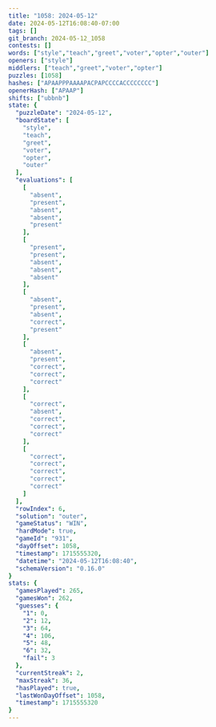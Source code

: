 ```yaml
---
title: "1058: 2024-05-12"
date: 2024-05-12T16:08:40-07:00
tags: []
git_branch: 2024-05-12_1058
contests: []
words: ["style","teach","greet","voter","opter","outer"]
openers: ["style"]
middlers: ["teach","greet","voter","opter"]
puzzles: [1058]
hashes: ["APAAPPPAAAAPACPAPCCCCACCCCCCCC"]
openerHash: ["APAAP"]
shifts: ["ubbnb"]
state: {
  "puzzleDate": "2024-05-12",
  "boardState": [
    "style",
    "teach",
    "greet",
    "voter",
    "opter",
    "outer"
  ],
  "evaluations": [
    [
      "absent",
      "present",
      "absent",
      "absent",
      "present"
    ],
    [
      "present",
      "present",
      "absent",
      "absent",
      "absent"
    ],
    [
      "absent",
      "present",
      "absent",
      "correct",
      "present"
    ],
    [
      "absent",
      "present",
      "correct",
      "correct",
      "correct"
    ],
    [
      "correct",
      "absent",
      "correct",
      "correct",
      "correct"
    ],
    [
      "correct",
      "correct",
      "correct",
      "correct",
      "correct"
    ]
  ],
  "rowIndex": 6,
  "solution": "outer",
  "gameStatus": "WIN",
  "hardMode": true,
  "gameId": "931",
  "dayOffset": 1058,
  "timestamp": 1715555320,
  "datetime": "2024-05-12T16:08:40",
  "schemaVersion": "0.16.0"
}
stats: {
  "gamesPlayed": 265,
  "gamesWon": 262,
  "guesses": {
    "1": 0,
    "2": 12,
    "3": 64,
    "4": 106,
    "5": 48,
    "6": 32,
    "fail": 3
  },
  "currentStreak": 2,
  "maxStreak": 36,
  "hasPlayed": true,
  "lastWonDayOffset": 1058,
  "timestamp": 1715555320
}
---
```

<!-- more -->
